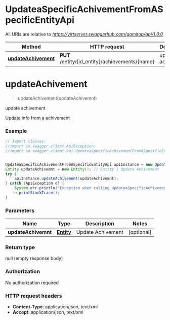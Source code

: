 # UpdateaSpecificAchivementFromASpecificEntityApi

All URIs are relative to *https://virtserver.swaggerhub.com/gamitop/api/1.0.0*

Method | HTTP request | Description
------------- | ------------- | -------------
[**updateAchivement**](UpdateaSpecificAchivementFromASpecificEntityApi.md#updateAchivement) | **PUT** /entity/{id_entity}/achievements/{name} | update achivement


<a name="updateAchivement"></a>
# **updateAchivement**
> updateAchivement(updateAchivemnt)

update achivement

Update info from a achivement

### Example
```java
// Import classes:
//import io.swagger.client.ApiException;
//import io.swagger.client.api.UpdateaSpecificAchivementFromASpecificEntityApi;


UpdateaSpecificAchivementFromASpecificEntityApi apiInstance = new UpdateaSpecificAchivementFromASpecificEntityApi();
Entity updateAchivemnt = new Entity(); // Entity | Update Achivement
try {
    apiInstance.updateAchivement(updateAchivemnt);
} catch (ApiException e) {
    System.err.println("Exception when calling UpdateaSpecificAchivementFromASpecificEntityApi#updateAchivement");
    e.printStackTrace();
}
```

### Parameters

Name | Type | Description  | Notes
------------- | ------------- | ------------- | -------------
 **updateAchivemnt** | [**Entity**](Entity.md)| Update Achivement | [optional]

### Return type

null (empty response body)

### Authorization

No authorization required

### HTTP request headers

 - **Content-Type**: application/json, text/xml
 - **Accept**: application/json, text/xml

